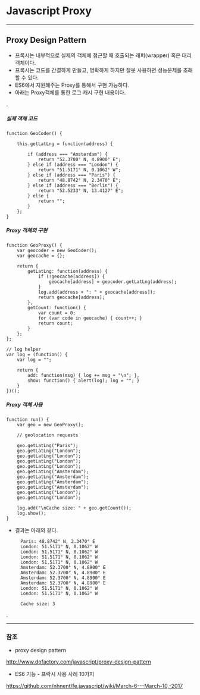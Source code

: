 # Javascript Proxy

***

## Proxy Design Pattern

 - 프록시는 내부적으로 실제의 객체에 접근할 때 호출되는 래퍼(wrapper) 혹은 대리 객체이다.
 - 프록시는 코드를 간결하게 만들고, 명확하게 하지만 잘못 사용하면 성능문제를 초래할 수 있다.
 - ES6에서 지원해주는 Proxy를 통해서 구현 가능하다.
 - 아래는 Proxy객체를 통한 로그 캐시 구현 내용이다.
 
. 
 
##### 실제 객체 코드

    function GeoCoder() {
     
        this.getLatLng = function(address) {
            
            if (address === "Amsterdam") {
                return "52.3700° N, 4.8900° E";
            } else if (address === "London") {
                return "51.5171° N, 0.1062° W";
            } else if (address === "Paris") {
                return "48.8742° N, 2.3470° E";
            } else if (address === "Berlin") {
                return "52.5233° N, 13.4127° E";
            } else {
                return "";
            }
        };
    }
    
    
##### Proxy 객체의 구현

    function GeoProxy() {
        var geocoder = new GeoCoder();
        var geocache = {};
     
        return {
            getLatLng: function(address) {
                if (!geocache[address]) {
                    geocache[address] = geocoder.getLatLng(address);
                }
                log.add(address + ": " + geocache[address]);
                return geocache[address];
            },
            getCount: function() {
                var count = 0;
                for (var code in geocache) { count++; }
                return count;
            }
        };
    };
    
    // log helper
    var log = (function() {
        var log = "";
     
        return {
            add: function(msg) { log += msg + "\n"; },
            show: function() { alert(log); log = ""; }
        }
    })();

 
##### Proxy 객체 사용

    function run() {
        var geo = new GeoProxy();
     
        // geolocation requests
     
        geo.getLatLng("Paris");
        geo.getLatLng("London");
        geo.getLatLng("London");
        geo.getLatLng("London");
        geo.getLatLng("London");
        geo.getLatLng("Amsterdam");
        geo.getLatLng("Amsterdam");
        geo.getLatLng("Amsterdam");
        geo.getLatLng("Amsterdam");
        geo.getLatLng("London");
        geo.getLatLng("London");
     
        log.add("\nCache size: " + geo.getCount());
        log.show();
    }
 
  - 결과는 아래와 같다.
  
          Paris: 48.8742° N, 2.3470° E
          London: 51.5171° N, 0.1062° W
          London: 51.5171° N, 0.1062° W
          London: 51.5171° N, 0.1062° W
          London: 51.5171° N, 0.1062° W
          Amsterdam: 52.3700° N, 4.8900° E
          Amsterdam: 52.3700° N, 4.8900° E
          Amsterdam: 52.3700° N, 4.8900° E
          Amsterdam: 52.3700° N, 4.8900° E
          London: 51.5171° N, 0.1062° W
          London: 51.5171° N, 0.1062° W
          
          Cache size: 3

.

***
 
### 참조
 
  - proxy design pattern
  
  <http://www.dofactory.com/javascript/proxy-design-pattern>

  - ES6 기능 - 프락시 사용 사례 10가지
  
  <https://github.com/nhnent/fe.javascript/wiki/March-6---March-10,-2017>